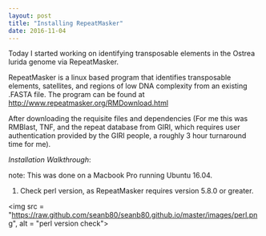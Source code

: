 ```yaml
---
layout: post
title: "Installing RepeatMasker"
date: 2016-11-04
---
```


Today I started working on identifying transposable elements in the Ostrea lurida genome via RepeatMasker.

RepeatMasker is a linux based program that identifies transposable elements, satellites, and regions of 
low DNA complexity from an existing .FASTA file. The program can be found at http://www.repeatmasker.org/RMDownload.html

After downloading the requisite files and dependencies (For me this was RMBlast, TNF, and the repeat database from GIRI, which requires user authentication provided by the GIRI people, a roughly 3 hour turnaround time for me).

<em>Installation Walkthrough</em>:

note: This was done on a Macbook Pro running Ubuntu 16.04.

1. Check perl version, as RepeatMasker requires version 5.8.0 or greater.

<img src = "https://raw.github.com/seanb80/seanb80.github.io/master/images/perl.png", alt = "perl version check">
